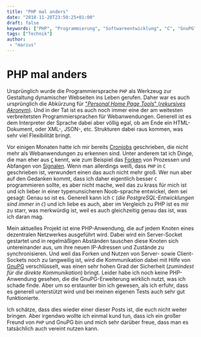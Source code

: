 ```yaml
---
title: "PHP mal anders"
date: "2018-11-28T23:50:25+01:00"
draft: false
keywords: ["PHP", "Programmierung", "Softwareentwicklung", "C", "GnuPG", "GPG", "PGP", "Verschlüsselung", "php-gpg"]
tags: ["Technik"]
author:
 - "marius"
---
```


# PHP mal anders
Ursprünglich wurde die Programmiersprache `PHP` als Werkzeug zur Gestaltung dynamischer Webseiten ins Leben gerufen. Daher war es auch ursprünglich die Abkürzung für ["_Personal Home Page Tools_" (_rekursives Akronym_)](https://de.wikipedia.org/wiki/PHP). Und in der Tat ist es auch noch immer eine der am weitesten verbreitetsten Programmiersprachen für Webanwendungen. Generell ist es dem Interpreter der Sprache dabei aber völlig egal, ob am Ende ein HTML-Dokument, oder XML-, JSON-, etc. Strukturen dabei raus kommen, was sehr viel Flexibilität bringt.

Vor einigen Monaten hatte ich mir bereits [Cronjobs](https://de.wikipedia.org/wiki/Cron) geschrieben, die nicht mehr als Webanwendungen zu erkennen sind. Unter anderem tat ich Dinge, die man eher aus [`C`](https://de.wikipedia.org/wiki/C_(Programmiersprache)) kennt, wie zum Beispiel das [Forken](https://de.wikipedia.org/wiki/Fork_(Unix)) von Prozessen und Abfangen von [Signalen](https://de.wikipedia.org/wiki/Signal_(Unix)). Wenn man allerdings weiß, dass `PHP` in `C` geschrieben ist, verwundert einen das auch nicht mehr groß. Wer nun aber auf den Gedanken kommt, dass ich daher eigentlich besser `C` programmieren sollte, es aber nicht mache, weil das zu krass für mich ist und ich lieber in einer typenunsicheren Noob-sprache entwickel, dem sei gesagt: Genau so ist es. Generell kann ich `C` (_die PostgreSQL-Entwicklungen sind immer in `C`_) und ich liebe es auch, aber im Vergleich zu PHP ist es mir zu starr, was merkwürdig ist, weil es auch gleichzeitig genau das ist, was ich daran mag.

Mein aktuelles Projekt ist eine PHP-Anwendung, die auf jedem Knoten eines dezentralen Netzwerkes ausgeführt wird. Dabei wird ein Server-Socket gestartet und in regelmäßigen Abständen tauschen diese Knoten sich untereinander aus, um ihre neuen IP-Adressen und Zustände zu synchronisieren. Und weil das Forken und Nutzen von Server- sowie Client-Sockets noch zu langweilig ist, wird die Kommunikation dabei mit Hilfe von [GnuPG](https://de.wikipedia.org/wiki/GNU_Privacy_Guard) verschlüsselt, was einen sehr hohen Grad der Sicherheit (_zumindest für die direkte Kommunikation_) bringt. Leider habe ich noch keine PHP-Anwendung gesehen, die die GnuPG-Erweiterung wirklich nutzt, was ich schade finde. Aber um so erstaunter bin ich gewesen, als ich erfuhr, dass es generell unterstützt wird und bei meinen eigenen Tests auch sehr gut funktionierte.

Ich schätze, dass dies wieder einer dieser Posts ist, die euch nicht weiter bringen. Aber irgendwo wollte ich einmal kund tun, dass ich ein großer Freund von `PHP` und GnuPG bin und mich sehr darüber freue, dass man es tatsächlich auch vereint nutzen kann.
